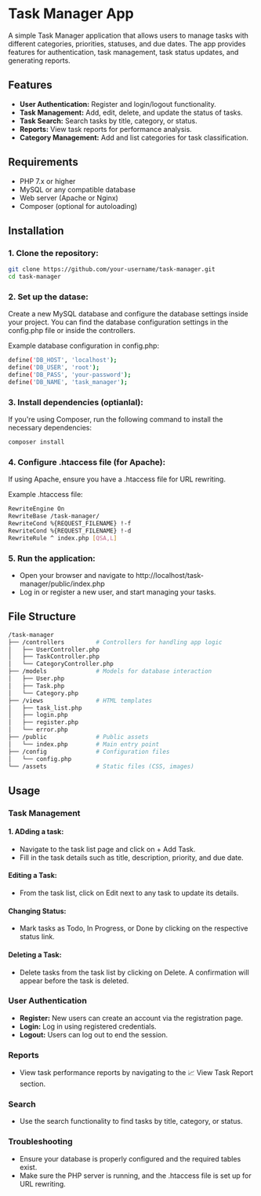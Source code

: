 # Task Manager App

A simple Task Manager application that allows users to manage tasks with different categories, priorities, statuses, and due dates. The app provides features for authentication, task management, task status updates, and generating reports.

## Features

- **User Authentication:** Register and login/logout functionality.
- **Task Management:** Add, edit, delete, and update the status of tasks.
- **Task Search:** Search tasks by title, category, or status.
- **Reports:** View task reports for performance analysis.
- **Category Management:** Add and list categories for task classification.

## Requirements

- PHP 7.x or higher
- MySQL or any compatible database
- Web server (Apache or Nginx)
- Composer (optional for autoloading)

## Installation

### 1. Clone the repository:

```bash
git clone https://github.com/your-username/task-manager.git
cd task-manager
```

### 2. Set up the datase:

Create a new MySQL database and configure the database settings inside your project. You can find the database configuration settings in the config.php file or inside the controllers.

Example database configuration in config.php:

```bash 
define('DB_HOST', 'localhost');
define('DB_USER', 'root');
define('DB_PASS', 'your-password');
define('DB_NAME', 'task_manager');
```

### 3. Install dependencies (optianlal):

If you're using Composer, run the following command to install the necessary dependencies:

```bash
composer install
```

### 4. Configure .htaccess file (for Apache):

If using Apache, ensure you have a .htaccess file for URL rewriting.

Example .htaccess file:

```bash
RewriteEngine On
RewriteBase /task-manager/
RewriteCond %{REQUEST_FILENAME} !-f
RewriteCond %{REQUEST_FILENAME} !-d
RewriteRule ^ index.php [QSA,L]
```

### 5. Run the application:

- Open your browser and navigate to http://localhost/task-manager/public/index.php
- Log in or register a new user, and start managing your tasks.

## File Structure

```bash
/task-manager
├── /controllers         # Controllers for handling app logic
│   ├── UserController.php
│   ├── TaskController.php
│   └── CategoryController.php
├── /models              # Models for database interaction
│   ├── User.php
│   ├── Task.php
│   └── Category.php
├── /views               # HTML templates
│   ├── task_list.php
│   ├── login.php
│   ├── register.php
│   └── error.php
├── /public              # Public assets
│   └── index.php        # Main entry point
├── /config              # Configuration files
│   └── config.php
└── /assets              # Static files (CSS, images)
```

## Usage

### Task Management
#### 1. ADding a task:
- Navigate to the task list page and click on + Add Task.
- Fill in the task details such as title, description, priority, and due date.

#### Editing a Task:
- From the task list, click on Edit next to any task to update its details.

#### Changing Status:
- Mark tasks as Todo, In Progress, or Done by clicking on the respective status link.

#### Deleting a Task:
- Delete tasks from the task list by clicking on Delete. A confirmation will appear before the task is deleted.

### User Authentication
- **Register:** New users can create an account via the registration page.
- **Login:** Log in using registered credentials.
- **Logout:** Users can log out to end the session.

### Reports
- View task performance reports by navigating to the 📈 View Task Report section.

### Search
- Use the search functionality to find tasks by title, category, or status.

### Troubleshooting
- Ensure your database is properly configured and the required tables exist.
- Make sure the PHP server is running, and the .htaccess file is set up for URL rewriting.
